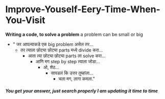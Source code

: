 # Improve-Youself-Eery-Time-When-You-Visit

**Writing a code, to solve a problem**
a problem can be small or big

- " जर आपल्याकडे एक big problem असेल तर...
  - तर त्याला छोट्या छोट्या parts मध्ये divide करा...
    - आता त्या छोट्या छोट्या parts ला solve करा...
      - आणि मग step by step त्याला जोडा...
        - ओ, शेठ...
          - सापडलं कि उत्तर तुम्हांला...
            - चला मग, लागा कमला."

##### You get your answer, just search properly I am updating it time to time

